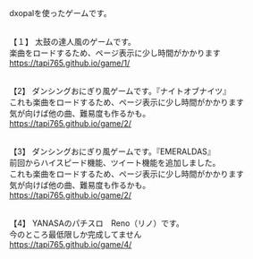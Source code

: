 ﻿dxopalを使ったゲームです。<br><br>

【１】
太鼓の達人風のゲームです。<br>
楽曲をロードするため、ページ表示に少し時間がかかります<br>
https://tapi765.github.io/game/1/<br><br>


【2】
ダンシングおにぎり風ゲームです。『ナイトオブナイツ』<br>
これも楽曲をロードするため、ページ表示に少し時間がかかります<br>
気が向けば他の曲、難易度も作るかも。<br>
https://tapi765.github.io/game/2/<br><br>


【3】
ダンシングおにぎり風ゲームです。『EMERALDAS』<br>
前回からハイスピード機能、ツイート機能を追加しました。<br>
これも楽曲をロードするため、ページ表示に少し時間がかかります<br>
気が向けば他の曲、難易度も作るかも。<br>
https://tapi765.github.io/game/2/<br><br>


【4】
YANASAのパチスロ　Reno（リノ）です。<br>
今のところ最低限しか完成してません<br>
https://tapi765.github.io/game/4/<br><br>
